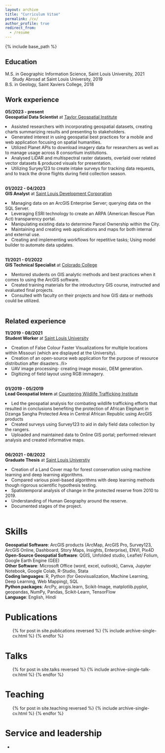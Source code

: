 ```yaml
---
layout: archive
title: "Curriculum Vitae"
permalink: /cv/
author_profile: true
redirect_from:
  - /resume
---
```


{% include base_path %}

<h2>Education</h2>

M.S. in Geographic Information Science, Saint Louis University, 2021 
<br>&nbsp; &nbsp; &nbsp; Study Abroad at Saint Louis University, 2019 
<br>B.S. in Geology, Saint Xaviers College, 2018

<h2>Work experience</h2>

**05/2023 - present**<br>
**Geospatial Data Scientist** at [Taylor Geospatial Institute](https://taylorgeospatial.org/)
<li>Assisted researchers with incorporating geospatial datasets, creating charts summarizing results and presenting to stakeholders.</li>
<li>Generated interest in using geospatial best practices for a mobile and web application focusing on spatial humanities. </li>
<li>Utilized Planet APIs to download imagery data for researchers as well as to manage usage across 8 consortium institutions. </li>
<li>Analysed LiDAR and multispectral raster datasets, overlaid over related vector datasets & produced visuals for presentation. </li>
<li>Utilizing Suryey123 to create intake surveys for tracking data requests, and to track the drone flights during field collection season. </li><br>

**01/2022 - 04/2023**<br>
**GIS Analyst** at [Saint Louis Development Corporation](https://www.developstlouis.org/)
<li>Managing data on an ArcGIS Enterprise Server; querying data on the SQL Server. </li>
<li>Leveraging ESRI technology to create an ARPA (American Rescue Plan Act) transparency portal. </li>
<li>Manipulating existing data to determine Parcel Ownership within the City. </li>
<li>Maintaining and creating web applications and maps for both internal and external use.</li>
<li>Creating and implementing workflows for repetitive tasks; Using model builder to automate data updates.</li><br>

**11/2021 - 01/2022**<br>
**GIS Technical Specialist** at [Colorado College](https://www.coloradocollege.edu/)<br>
<li>Mentored students on GIS analytic methods and best practices when it comes to using the ArcGIS software. </li>
<li>Created training materials for the introductory GIS course, instructed and evaluated final projects.  </li>
<li>Consulted with faculty on their projects and how GIS data or methods could be utilized. </li><br>

<h2>Related experience</h2>

**11/2019 - 08/2021**<br>
**Student Worker** at [Saint Louis University](https://www.slu.edu/index.php)
<li>Creation of False Colour Faster Visualizations for multiple locations within Missouri (which are displayed at the University).</li>
<li>Creation of an open-source web application for the purpose of resource distribution after disasters. /li>
<li>UAV image processing- creating image mosaic, DEM generation.</li>
<li>Digitizing of field layout using RGB immagery. </li><br>

**01/2019 - 05/2019**<br>
**Lead Geospatial Intern** at [Countering Wildlife Trafficking Institute](https://www.cwtinstitute.org/)
<li>Led the geospatial analysis for combating wildlife trafficking efforts that resulted in conclusions benefiting the protection of African Elephant in Dzanga Sangha Protected Area in Central African Republic using ArcGIS products</li>
<li>Created surveys using Survey123 to aid in daily field data collection by the rangers. </li>
<li>Uploaded and maintained data to Online GIS portal; performed relevant analysis and created informative maps. </li><br>

**06/2021 - 08/2022**<br>
**Graduate Thesis** at [Saint Louis Universtiy](https://www.slu.edu/index.php)
<li>Creation of a Land Cover map for forest conservation using machine learning and deep learning algorithms. </li>
<li>Compared various pixel-based algorithms with deep learning methods though rigorous scientific hypothesis testing. </li>
<li>Spatiotemporal analysis of change in the protected reserve from 2010 to 2019.</li>
<li>Understanding of Human Geography around the reserve. </li>
<li>Documented stages of the project.</li><br>

Skills
======
**Geospatial Software**: ArcGIS products (ArcMap, ArcGIS Pro, Survey123, ArcGIS Online, Dashboard, Story Maps, Insights, Enterprise), ENVI, Pix4D <br>
**Open-Source Geospatial Software**: QGIS, Unfolded studio, Leaflet/ Folium, Google Earth Engine (GEE)<br>
**Other Software**: Microsoft Office (word, excel, outlook), Canva, Jupyter Notebook, Google Colab, R-Studio, Stata<br>
**Coding languages**: R, Python (for Geovisualization, Machine Learning, Deep Learning, Web Mapping), SQL <br>
**Python packages**: ArcPy, arcgis.learn, Scikit-Image, matplotlib.pyplot, geopandas, NumPy, Pandas, Scikit-Learn, TensorFlow <br>
**Language**: English, Hindi<br>


Publications
======
  <ul>{% for post in site.publications reversed %}
    {% include archive-single-cv.html %}
  {% endfor %}</ul>
  
Talks
======
  <ul>{% for post in site.talks reversed %}
    {% include archive-single-talk-cv.html  %}
  {% endfor %}</ul>
  
Teaching
======
  <ul>{% for post in site.teaching reversed %}
    {% include archive-single-cv.html %}
  {% endfor %}</ul>
  
Service and leadership
======
*

